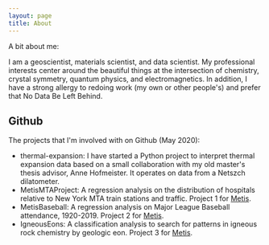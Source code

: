 ```yaml
---
layout: page
title: About
---
```


A bit about me:

I am a geoscientist, materials scientist, and data scientist. My professional interests center around the beautiful things at the intersection of chemistry, crystal symmetry, quantum physics, and electromagnetics. In addition, I have a strong allergy to redoing work (my own or other people's) and prefer that No Data Be Left Behind.

## Github

The projects that I'm involved with on Github (May 2020):

* thermal-expansion: I have started a Python project to interpret thermal expansion data based on a small collaboration with my old master's thesis advisor, Anne Hofmeister. It operates on data from a Netszch dilatometer.
* MetisMTAProject: A regression analysis on the distribution of hospitals relative to New York MTA train stations and traffic. Project 1 for [Metis](https://thisismetis.com).
* MetisBaseball: A regression analysis on Major League Baseball attendance, 1920-2019. Project 2 for [Metis](https://thisismetis.com).
* IgneousEons: A classification analysis to search for patterns in igneous rock chemistry by geologic eon. Project 3 for [Metis](https://thisismetis.com).
